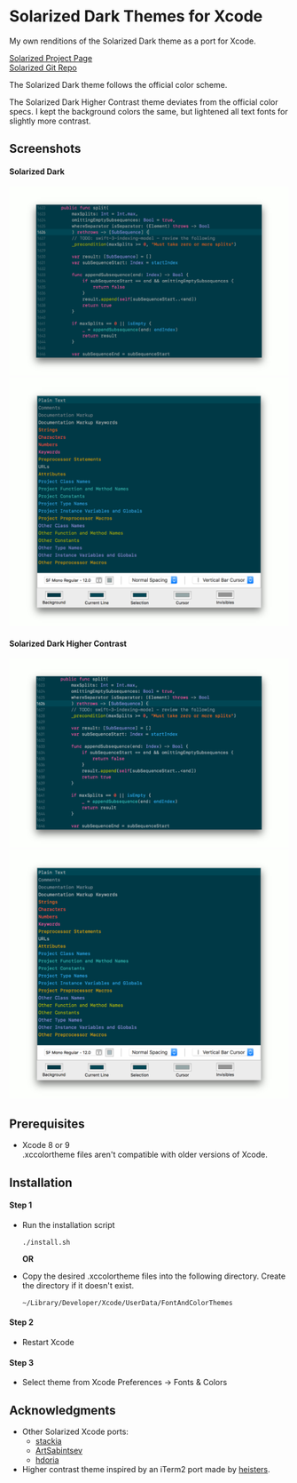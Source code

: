 # Solarized Dark Themes for Xcode

My own renditions of the Solarized Dark theme as a port for Xcode.

[Solarized Project Page](http://ethanschoonover.com/solarized)  
[Solarized Git Repo](https://github.com/altercation/solarized)

The Solarized Dark theme follows the official color scheme.

The Solarized Dark Higher Contrast theme deviates from the official color specs. I kept the background colors the same, but lightened all text fonts for slightly more contrast.

## Screenshots

#### Solarized Dark
![Solarized Dark](/img/solarized-dark.png?raw=true)
![Solarized Dark Settings](/img/solarized-dark-settings.png?raw=true)

#### Solarized Dark Higher Contrast
![Solarized Dark Higher Contrast](/img/solarized-dark-higher-contrast.png?raw=true)
![Solarized Dark Higher Contrast Settings](/img/solarized-dark-higher-contrast-settings.png?raw=true)

## Prerequisites

* Xcode 8 or 9  
.xccolortheme files aren't compatible with older versions of Xcode.

## Installation

#### Step 1

* Run the installation script

    ```
    ./install.sh
    ```

    **OR**

* Copy the desired .xccolortheme files into the following directory. Create the directory if it doesn't exist.

    ```
    ~/Library/Developer/Xcode/UserData/FontAndColorThemes
    ```

#### Step 2
* Restart Xcode

#### Step 3
* Select theme from Xcode Preferences -> Fonts & Colors


## Acknowledgments

* Other Solarized Xcode ports:
    * [stackia](https://github.com/stackia/solarized-xcode)
    * [ArtSabintsev](https://github.com/ArtSabintsev/Solarized-Dark-for-Xcode)
    * [hdoria](https://github.com/hdoria/xcode-themes)
* Higher contrast theme inspired by an iTerm2 port made by [heisters](https://gist.github.com/heisters/1015503).
